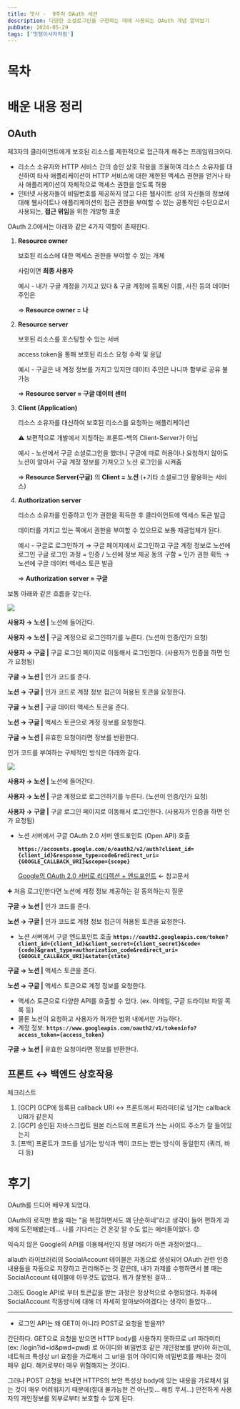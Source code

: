 ```yaml
---
title: 멋사 -  9주차 OAuth 세션
description: 다양한 소셜로그인을 구현하는 데에 사용되는 OAuth 개념 알아보기
pubDate: 2024-05-29
tags: ['멋쟁이사자처럼']
---
```


# 목차

# 배운 내용 정리

## OAuth

제3자의 클라이언트에게 보호된 리소스를 제한적으로 접근하게 해주는 프레임워크이다.

- 리소스 소유자와 HTTP 서비스 간의 승인 상호 작용을 조율하여 리소스 소유자를 대신하여 타사 애플리케이션이 HTTP 서비스에 대한 제한된 액세스 권한을 얻거나 타사 애플리케이션이 자체적으로 액세스 권한을 얻도록 허용
- 인터넷 사용자들이 비밀번호를 제공하지 않고 다른 웹사이트 상의 자신들의 정보에 대해 웹사이트나 애플리케이션의 접근 권한을 부여할 수 있는 공통적인 수단으로서 사용되는, **접근 위임**을 위한 개방형 표준

OAuth 2.0에서는 아래와 같은 4가지 역할이 존재한다.

1. **Resource owner**
    
    보호된 리소스에 대한 액세스 권한을 부여할 수 있는 개체
    
    사람이면 **최종 사용자**
    
    예시 - 내가 구글 계정을 가지고 있다 & 구글 계정에 등록된 이름, 사진 등의 데이터 주인은 
    
    ⇒ **Resource owner = 나**
    
2. **Resource server**
    
    보호된 리소스를 호스팅할 수 있는 서버
    
    access token을 통해 보호된 리소스 요청 수락 및 응답
    
    예시 - 구글은 내 계정 정보를 가지고 있지만 데이터 주인은 나니까 함부로 공유 불가능
    
    ⇒ **Resource server = 구글 데이터 센터**
    
3. **Client (Application)**
    
    리소스 소유자를 대신하여 보호된 리소스를 요청하는 애플리케이션
    
    ⚠️ 보편적으로 개발에서 지칭하는 프론트-백의 Client-Server가 아님 
    
    예시 - 노션에서 구글 소셜로그인을 했더니 구글에 따로 허용이나 요청하지 않아도 
          노션이 알아서 구글 계정 정보를 가져오고 노션 로그인을 시켜줌
    
    ⇒ **Resource Server(구글)** 의 **Client = 노션** (+기타 소셜로그인 활용하는 서비스)
    
4. **Authorization server**
    
    리소스 소유자를 인증하고 인가 권한을 획득한 후 클라이언트에 액세스 토큰 발급
    
    데이터를 가지고 있는 쪽에서 권한을 부여할 수 있으므로 보통 제공업체가 된다.
    
    예시 - 구글로 로그인하기 → 구글 페이지에서 로그인하고 구글 계정 정보로 노션에 로그인
          구글 로그인 과정 = 인증 / 노션에 정보 제공 동의 구함 = 인가 권한 획득
          → 노션에 구글 데이터 액세스 토큰 발급 
    
    ⇒ **Authorization server = 구글**
    

보통 아래와 같은 흐름을 갖는다.

![](OAuth1.png)

**사용자 → 노션 |** 노션에 들어간다.

**사용자 → 노션 |** 구글 계정으로 로그인하기를 누른다. (노션이 인증/인가 요청)

**사용자 → 구글 |** 구글 로그인 페이지로 이동해서 로그인한다. (사용자가 인증을 하면 인가 요청됨)

**구글 → 노션 |** 인가 코드를 준다.

**노션 → 구글 |** 인가 코드로 계정 정보 접근이 허용된 토큰을 요청한다.

**구글 → 노션 |** 구글 데이터 액세스 토큰을 준다.

**노션 → 구글 |** 액세스 토큰으로 계정 정보를 요청한다.

**구글 → 노션 |** 유효한 요청이라면 정보를 반환한다.

인가 코드를 부여하는 구체적인 방식은 아래와 같다.

![](OAuth2.png)

**사용자 → 노션 |** 노션에 들어간다.

**사용자 → 노션 |** 구글 계정으로 로그인하기를 누른다. (노션이 인증/인가 요청)

**사용자 → 구글 |** 구글 로그인 페이지로 이동해서 로그인한다. (사용자가 인증을 하면 인가 요청됨)

- 노션 서버에서 구글 OAuth 2.0 서버 엔드포인트 (Open API) 호출
    
    **`https://accounts.google.com/o/oauth2/v2/auth?client_id={client_id}&response_type=code&redirect_uri={GOOGLE_CALLBACK_URI}&scope={scope}`**
    
    [Google의 OAuth 2.0 서버로 리디렉션 + 엔드포인트](https://developers.google.com/identity/protocols/oauth2/javascript-implicit-flow?hl=ko#redirecting) ← 참고문서
    

➕ 처음 로그인한다면 노션에 계정 정보 제공하는 걸 동의하는지 질문

**구글 → 노션 |** 인가 코드를 준다.

**노션 → 구글 |** 인가 코드로 계정 정보 접근이 허용된 토큰을 요청한다.

- 노션 서버에서 구글 엔드포인트 호출
**`https://oauth2.googleapis.com/token?client_id={client_id}&client_secret={client_secret}&code={code}&grant_type=authorization_code&redirect_uri={GOOGLE_CALLBACK_URI}&state={state}`**

**구글 → 노션 |**  액세스 토큰을 준다.

**노션 → 구글 |** 액세스 토큰으로 계정 정보를 요청한다.

- 액세스 토큰으로 다양한 API를 호출할 수 있다. (ex. 이메일, 구글 드라이브 파일 목록 등)
- 물론 노션이 요청하고 사용자가 허가한 범위 내에서만 가능하다.
- 계정 정보: **`https://www.googleapis.com/oauth2/v1/tokeninfo?access_token={access_token}`**

**구글 → 노션 |** 유효한 요청이라면 정보를 반환한다.

## 프론트 ↔ 백엔드 상호작용

체크리스트
1. [GCP] GCP에 등록된 callback URI ↔ 프론트에서 파라미터로 넘기는 callback URI가 같은지
2. [GCP] 승인된 자바스크립트 원본 리스트에 프론트가 쓰는 사이트 주소가 잘 들어있는지
3. [프백] 프론트가 코드를 넘기는 방식과 백이 코드는 받는 방식이 동일한지 (쿼리, 바디 등)

# 후기

OAuth를 드디어 배우게 되었다.

OAuth의 로직만 봤을 때는 "음 복잡하면서도 꽤 단순하네"라고 생각이 들어 편하게 과제에 도전해봤는데… 나를 기다리는 건 온갖 알 수도 없는 에러들이었다. 😟

익숙치 않은 Google의 API를 이용해서인지 정말 머리가 아픈 과정이었다…

allauth 라이브러리의 SocialAccount 테이블은 자동으로 생성되어 OAuth 관련 인증 내용들을 자동으로 저장하고 관리해주는 것 같은데, 내가 과제를 수행하면서 볼 때는 SocialAccount 테이블에 아무것도 없었다. 뭐가 잘못된 걸까…

그래도 Google API로 부터 토큰값을 받는 과정은 정상적으로 수행되었다. 차후에 SocialAccount 작동방식에 대해 더 자세히 알아보아야겠다는 생각이 들었다…

---

- 로그인 API는 왜 GET이 아니라 POST로 요청을 받을까?

간단하다. GET으로 요청을 받으면 HTTP body를 사용하지 못하므로 url 파라미터 (ex: /login?id=id&pwd=pwd) 로 아이디와 비밀번호 같은 개인정보를 받아야 하는데, 네트워크 특성상 url 요청을 가로채서 그 url을 읽어 아이디와 비밀번호를 캐내는 것이 매우 쉽다. 해커로부터 매우 위험해지는 것이다.

그러나 POST 요청을 보내면 HTTPS의 보안 특성상 body에 있는 내용을 가로채서 읽는 것이 매우 어려워지기 때문에(절대 불가능한 건 아닌듯… 해킹 무셔…) 안전하게 사용자의 개인정보를 외부로부터 보호할 수 있게 된다.
